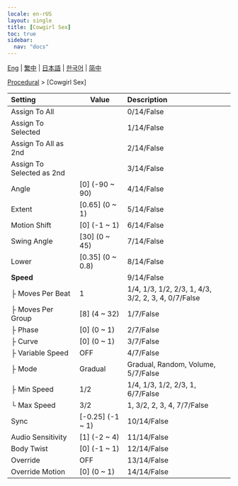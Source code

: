 ```yaml
---
locale: en-rUS
layout: single
title: [Cowgirl Sex]
toc: true
sidebar:
  nav: "docs"
---
```

[Eng](/dancexr/menu/2025.4/motion/cowgirl_sex) | [繁中](/tw/dancexr/menu/2025.4/motion/cowgirl_sex) | [日本語](/jp/dancexr/menu/2025.4/motion/cowgirl_sex) | [한국어](/kr/dancexr/menu/2025.4/motion/cowgirl_sex) | [简中](/zh/dancexr/menu/2025.4/motion/cowgirl_sex)

[Procedural](../menu#Procedural) > [Cowgirl Sex]



| Setting | Value | Description |
| :--- | --- | :--- |
| Assign To All || 0/14/False
| Assign To Selected || 1/14/False
| Assign To All as 2nd || 2/14/False
| Assign To Selected as 2nd || 3/14/False
| Angle | [0] (-90 ~ 90) | 4/14/False
| Extent | [0.65] (0 ~ 1) | 5/14/False
| Motion Shift | [0] (-1 ~ 1) | 6/14/False
| Swing Angle | [30] (0 ~ 45) | 7/14/False
| Lower | [0.35] (0 ~ 0.8) | 8/14/False
| **Speed** | | 9/14/False
| ├ Moves Per Beat | 1 | 1/4, 1/3, 1/2, 2/3, 1, 4/3, 3/2, 2, 3, 4, 0/7/False
| ├ Moves Per Group | [8] (4 ~ 32) | 1/7/False
| ├ Phase | [0] (0 ~ 1) | 2/7/False
| ├ Curve | [0] (0 ~ 1) | 3/7/False
| ├ Variable Speed | OFF | 4/7/False
| ├ Mode | Gradual | Gradual, Random, Volume, 5/7/False
| ├ Min Speed | 1/2 | 1/4, 1/3, 1/2, 2/3, 1, 6/7/False
| └ Max Speed | 3/2 | 1, 3/2, 2, 3, 4, 7/7/False
| Sync | [-0.25] (-1 ~ 1) | 10/14/False
| Audio Sensitivity | [1] (-2 ~ 4) | 11/14/False
| Body Twist | [0] (-1 ~ 1) | 12/14/False
| Override | OFF | 13/14/False
| Override Motion | [0] (0 ~ 1) | 14/14/False
